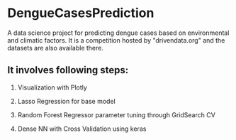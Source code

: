 # DengueCasesPrediction
A data science project for predicting dengue cases based on environmental and climatic factors.
It is a competition hosted by "drivendata.org" and the datasets are also available there.

## It involves following steps:

1. Visualization with Plotly

2. Lasso Regression for base model

3. Random Forest Regressor parameter tuning through GridSearch CV

4. Dense NN with Cross Validation using keras
